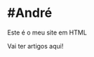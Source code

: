 <html>
<head>
<h1>#André </h1>
</head>

<body>
  <p>Este é o meu site em HTML</p>
  
  <p>Vai ter artigos aqui!</p>
</body>

</html>
